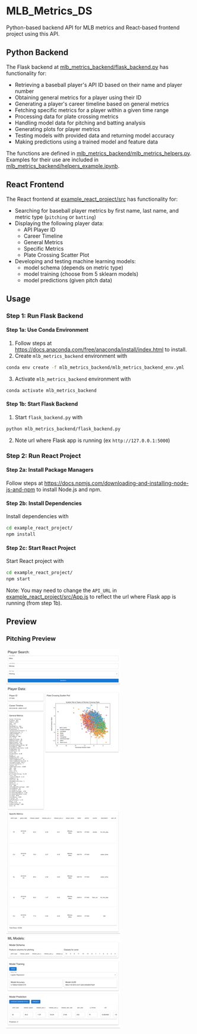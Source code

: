# MLB_Metrics_DS

Python-based backend API for MLB metrics and React-based frontend project using this API.

## Python Backend

The Flask backend at [mlb_metrics_backend/flask_backend.py](mlb_metrics_backend/flask_backend.py) has functionality for:

- Retrieving a baseball player's API ID based on their name and player number
- Obtaining general metrics for a player using their ID
- Generating a player's career timeline based on general metrics
- Fetching specific metrics for a player within a given time range
- Processing data for plate crossing metrics
- Handling model data for pitching and batting analysis
- Generating plots for player metrics
- Testing models with provided data and returning model accuracy
- Making predictions using a trained model and feature data

The functions are defined in [mlb_metrics_backend/mlb_metrics_helpers.py](mlb_metrics_backend/mlb_metrics_helpers.py).
Examples for their use are included in [mlb_metrics_backend/helpers_example.ipynb](helpers_example.ipynb).

## React Frontend

The React frontend at [example_react_project/src](example_react_project/src) has functionality for:

- Searching for baseball player metrics by first name, last name, and metric type (`pitching` or `batting`)
- Displaying the following player data:
    - API Player ID
    - Career Timeline
    - General Metrics
    - Specific Metrics
    - Plate Crossing Scatter Plot
- Developing and testing machine learning models:
    - model schema (depends on metric type)
    - model training (choose from 5 sklearn models)
    - model predictions (given pitch data)

## Usage

### Step 1: Run Flask Backend

#### Step 1a: Use Conda Environment

1) Follow steps at https://docs.anaconda.com/free/anaconda/install/index.html to install.
2) Create `mlb_metrics_backend` environment with
```sh
conda env create -f mlb_metrics_backend/mlb_metrics_backend_env.yml
```
3) Activate `mlb_metrics_backend` environment with
```sh
conda activate mlb_metrics_backend
```

#### Step 1b: Start Flask Backend

1) Start `flask_backend.py` with
```sh
python mlb_metrics_backend/flask_backend.py
```
2) Note url where Flask app is running (ex `http://127.0.0.1:5000`)

### Step 2: Run React Project

#### Step 2a: Install Package Managers

Follow steps at https://docs.npmjs.com/downloading-and-installing-node-js-and-npm to install Node.js and npm.

#### Step 2b: Install Dependencies

Install dependencies with
```sh
cd example_react_project/
npm install
```

#### Step 2c: Start React Project

Start React project with
```sh
cd example_react_project/
npm start
```

Note: You may need to change the `API_URL` in [example_react_project/src/App.js](example_react_project/src/App.js) to reflect the url where Flask app is running (from step 1b).

## Preview

### Pitching Preview

![Pitching Preview](images/pitching_preview.png)